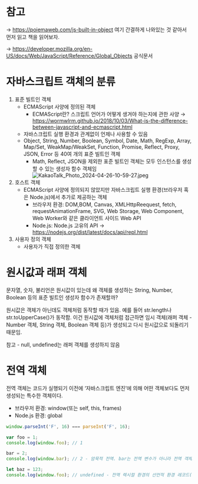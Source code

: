 # 참고

→ https://poiemaweb.com/js-built-in-object 여기 간결하게 나와있는 것 같아서 먼저 읽고 책을 읽어보자.

→ https://developer.mozilla.org/en-US/docs/Web/JavaScript/Reference/Global_Objects 공식문서

# 자바스크립트 객체의 분류

1. 표준 빌트인 객체
   - ECMAScript 사양에 정의된 객체
     - ECMAScript란? 스크립트 언어가 어떻게 생겨야 하는지에 관한 사양 → https://wormwlrm.github.io/2018/10/03/What-is-the-difference-between-javascript-and-ecmascript.html
   - 자바스크립트 실행 환경과 관계없이 언제나 사용할 수 있음
   - Object, String, Number, Boolean, Symbol, Date, Math, RegExp, Array, Map/Set, WeakMap/WeakSet, Function, Promise, Reflect, Proxy, JSON, Error 등 40여 개의 표준 빌트인 객체
     - Math, Reflect, JSON을 제외한 표준 빌트인 객체는 모두 인스턴스를 생성할 수 있는 생성자 함수 객체임
       ![KakaoTalk_Photo_2024-04-26-10-59-27.jpeg](https://prod-files-secure.s3.us-west-2.amazonaws.com/b1f2064e-fa6f-488b-90b6-88bd6c6c26ef/b36e33cb-4857-44dd-854b-8c3225a61164/KakaoTalk_Photo_2024-04-26-10-59-27.jpeg)
2. 호스트 객체
   - ECMAScript 사양에 정의되지 않았지만 자바스크립트 실행 환경(브라우저 혹은 Node.js)에서 추가로 제공하는 객체
     - 브라우저 환경: DOM,BOM, Canvas, XMLHttpReequest, fetch, requestAnimationFrame, SVG, Web Storage, Web Component, Web Worker와 같은 클라이언트 사이드 Web API
     - Node.js: Node.js 고유의 API → https://nodejs.org/dist/latest/docs/api/repl.html
3. 사용자 정의 객체
   - 사용자가 직접 정의한 객체

# 원시값과 래퍼 객체

문자열, 숫자, 불리언은 원시값이 있는데 왜 객체를 생성하는 String, Number, Boolean 등의 표준 빌트인 생성자 함수가 존재할까?

원시값은 객체가 아닌데도 객체처럼 동작할 때가 있음. 예를 들어 str.length나 str.toUpperCase()가 동작함. 이건 원시값에 객체처럼 접근하면 임시 객체(래퍼 객체 - Number 객체, String 객체, Boolean 객체 등)가 생성되고 다시 원시값으로 되돌리기 때문임.

참고 - null, undefined는 래퍼 객체를 생성하지 않음

# 전역 객체

전역 객체는 코드가 실행되기 이전에 ‘자바스크립트 엔진’에 의해 어떤 객체보다도 먼저 생성되는 특수한 객체이다.

- 브라우저 환경: window(또는 self, this, frames)
- Node.js 환경: global

```jsx
window.parseInt('F', 16) === parseInt('F', 16);

var foo = 1;
console.log(window.foo); // 1

bar = 2;
console.log(window.bar); // 2 - 암묵적 전역. bar는 전역 변수가 아니라 전역 객체의 프로퍼티이다.

let baz = 123;
console.log(window.foo); // undefined - 전역 렉시컬 환경의 선언적 환경 레코드(보이지 않는 개념적인 블록)에 존재하여 전역 객체의 프로퍼티가 아니게 된다.
```

